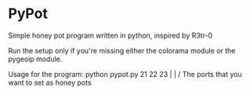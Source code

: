 # PyPot
Simple honey pot program written in python, inspired by R3tr-0

Run the setup only if you're missing either the colorama module or the pygeoip module.

Usage for the program:
    python pypot.py 21 22 23
                       |
                       |
                      /
        The ports that you want to set as honey pots
